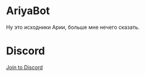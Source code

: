 # AriyaBot
Ну это исходники Арии, больше мне нечего сказать.
# Discord
[Join to Discord](https://discord.gg/5DJepuu53g)
